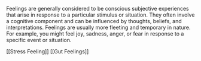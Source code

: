 Feelings are generally considered to be conscious subjective experiences that arise in response to a particular stimulus or situation. They often involve a cognitive component and can be influenced by thoughts, beliefs, and interpretations. Feelings are usually more fleeting and temporary in nature. For example, you might feel joy, sadness, anger, or fear in response to a specific event or situation.


[[Stress Feeling]]
[[Gut Feelings]]